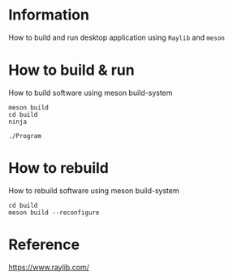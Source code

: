 # Information
How to build and run desktop application using `Raylib` and `meson`

# How to build & run
How to build software using meson build-system
```
meson build
cd build
ninja

./Program
```

# How to rebuild
How to rebuild software using meson build-system
```
cd build
meson build --reconfigure
```
# Reference
https://www.raylib.com/

